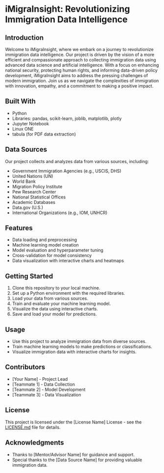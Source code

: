 # iMigraInsight: Revolutionizing Immigration Data Intelligence

## Introduction

Welcome to iMigraInsight, where we embark on a journey to revolutionize immigration data intelligence. Our project is driven by the vision of a more efficient and compassionate approach to collecting immigration data using advanced data science and artificial intelligence. With a focus on enhancing national security, protecting human rights, and informing data-driven policy development, iMigraInsight aims to address the pressing challenges of modern immigration. Join us as we navigate the complexities of immigration with innovation, empathy, and a commitment to making a positive impact.

## Built With

- Python
- Libraries: pandas, scikit-learn, joblib, matplotlib, plotly
- Jupyter Notebook
- Linux ONE
- tabula (for PDF data extraction)

## Data Sources

Our project collects and analyzes data from various sources, including:
- Government Immigration Agencies (e.g., USCIS, DHS)
- United Nations (UN)
- World Bank
- Migration Policy Institute
- Pew Research Center
- National Statistical Offices
- Academic Databases
- Data.gov (U.S.)
- International Organizations (e.g., IOM, UNHCR)

## Features

- Data loading and preprocessing
- Machine learning model creation
- Model evaluation and hyperparameter tuning
- Cross-validation for model consistency
- Data visualization with interactive charts and heatmaps

## Getting Started

1. Clone this repository to your local machine.
2. Set up a Python environment with the required libraries.
3. Load your data from various sources.
4. Train and evaluate your machine learning model.
5. Visualize the data using interactive charts.
6. Save and load your model for predictions.

## Usage

- Use this project to analyze immigration data from diverse sources.
- Train machine learning models to make predictions or classifications.
- Visualize immigration data with interactive charts for insights.

## Contributors

- [Your Name] - Project Lead
- [Teammate 1] - Data Collection
- [Teammate 2] - Model Development
- [Teammate 3] - Data Visualization

## License

This project is licensed under the [License Name] License - see the [LICENSE.md](LICENSE.md) file for details.

## Acknowledgments

- Thanks to [Mentor/Advisor Name] for guidance and support.
- Special thanks to the [Data Source Name] for providing valuable immigration data.


